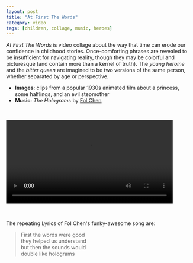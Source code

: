 ```yaml
---
layout: post
title: "At First The Words"
category: video
tags: [children, collage, music, heroes]
---
```


*At First The Words* is video collage about the way that time can erode our confidence in childhood stories. Once-comforting phrases are revealed to be insufficient for navigating reality, though they may be colorful and picturesque (and contain more than a kernel of truth). The *young heroine* and the *bitter queen* are imagined to be two versions of the same person, whether separated by age or perspective. 

- **Images**: clips from a popular 1930s animated film about a princess, some halflings, and an evil stepmother
- **Music**: *The Holograms* by [Fol Chen](https://folchen.bandcamp.com)

<p>&nbsp;</p>

<video controls="controls" width="450" name="First The Words" src="/assets/first-the-words.m4v"></video>

<p>&nbsp; </p>
 
The repeating Lyrics of Fol Chen's funky-awesome song are: 

> First the words were good  
they helped us understand  
but then the sounds would  
double like holograms